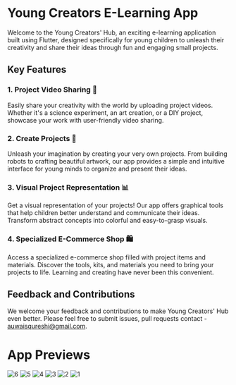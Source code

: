 # Young Creators E-Learning App

Welcome to the Young Creators' Hub, an exciting e-learning application built using Flutter, designed specifically for young children to unleash their creativity and share their ideas through fun and engaging small projects.

## Key Features

### 1. Project Video Sharing 🎥

Easily share your creativity with the world by uploading project videos. Whether it's a science experiment, an art creation, or a DIY project, showcase your work with user-friendly video sharing.

### 2. Create Projects 🚀

Unleash your imagination by creating your very own projects. From building robots to crafting beautiful artwork, our app provides a simple and intuitive interface for young minds to organize and present their ideas.

### 3. Visual Project Representation 📊

Get a visual representation of your projects! Our app offers graphical tools that help children better understand and communicate their ideas. Transform abstract concepts into colorful and easy-to-grasp visuals.

### 4. Specialized E-Commerce Shop 🛍️

Access a specialized e-commerce shop filled with project items and materials. Discover the tools, kits, and materials you need to bring your projects to life. Learning and creating have never been this convenient.

## Feedback and Contributions

We welcome your feedback and contributions to make Young Creators' Hub even better. Please feel free to submit issues, pull requests
contact - auwaisqureshi@gmail.com.


# App Previews

![6](https://github.com/AuwaisQ/E-learning-App/assets/53910217/f0c4e6b8-736a-4d9e-b0c0-1b314963f140)       ![5](https://github.com/AuwaisQ/E-learning-App/assets/53910217/a852ce95-d0c8-41a2-96e5-0978b80a732f)
![4](https://github.com/AuwaisQ/E-learning-App/assets/53910217/532c5598-bf54-48ec-8419-1bc94920480d)       ![3](https://github.com/AuwaisQ/E-learning-App/assets/53910217/ffbd58af-6c69-4692-9e82-e86ba94bea38)
![2](https://github.com/AuwaisQ/E-learning-App/assets/53910217/4c8e7e79-7e18-47be-8b15-5c5aad322633)       ![1](https://github.com/AuwaisQ/E-learning-App/assets/53910217/f2377ec3-79de-495e-830c-f6f2770e594b)
